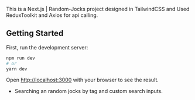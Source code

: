 This is a Next.js | Random-Jocks project designed in TailwindCSS and Used ReduxToolkit and Axios for api calling.

## Getting Started

First, run the development server:

```bash
npm run dev
# or
yarn dev
```

Open [http://localhost:3000](http://localhost:3000) with your browser to see the result.

- Searching an random jocks by tag and custom search inputs.
